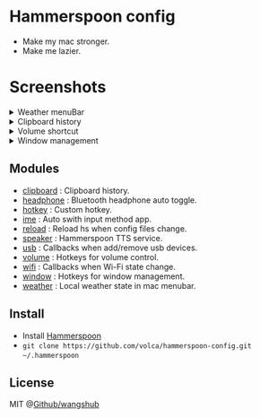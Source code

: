 # Hammerspoon config

- Make my mac stronger.
- Make me lazier.

# Screenshots


<details>
<summary>Weather menuBar</summary>

<div style="text-align:center"><img src ="https://user-images.githubusercontent.com/20924010/55765634-26490700-5aa3-11e9-9d95-9cf9de6f8f17.gif" width="50%" /></div>

</details>

<details>
<summary>Clipboard history</summary>

<div style="text-align:center"><img src ="https://user-images.githubusercontent.com/20924010/55765624-1b8e7200-5aa3-11e9-9f9a-ab271844c8d5.gif" width="50%" /></div>

</details>

<details>
<summary>Volume shortcut</summary>

<div style="text-align:center"><img src ="https://user-images.githubusercontent.com/20924010/55765751-c010b400-5aa3-11e9-8b78-e686b104c113.gif" width="50%" /></div>

</details>

<details>
<summary>Window management</summary>

<div style="text-align:center"><img src ="https://raw.githubusercontent.com/wangshub/image-hosting/master/img/hammerspoon.2019-04-08%2023_06_30.gif" width="80%" /></div>

</details>

## Modules

- [clipboard](./clipboard/clipboard.lua) : Clipboard history.
- [headphone](./headphone/headphone.lua) : Bluetooth headphone auto toggle.
- [hotkey](./hotkey/hotkey.lua) : Custom hotkey.
- [ime](./ime/ime.lua) : Auto swith input method app.
- [reload](./reload/reload) : Reload hs when config files change.
- [speaker](./speaker/speaker.lua) : Hammerspoon TTS service.
- [usb](./usb/usb.lua) : Callbacks when add/remove usb devices.
- [volume](./volume/volume.lua) : Hotkeys for volume control.
- [wifi](./wifi/wifi.lua) : Callbacks when Wi-Fi state change.
- [window](./window/window.lua) : Hotkeys for window management.
- [weather](./weather/weather.lua) : Local weather state in mac menubar.

## Install

- Install [Hammerspoon](https://www.hammerspoon.org/)
- `git clone https://github.com/volca/hammerspoon-config.git ~/.hammerspoon`

## License

MIT @[Github/wangshub](https://github.com/wangshub)
